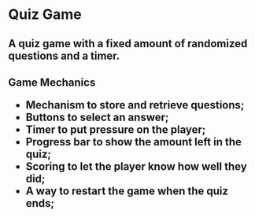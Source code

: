<h1>Quiz Game</h1>

<h2>A quiz game with a fixed amount of randomized questions and a timer.</h2>

<h2>Game Mechanics
  <p></p>
<ul>
<li>Mechanism to store and retrieve questions;</li>
<li>Buttons to select an answer;</li>
<li>Timer to put pressure on the player;</li>
<li>Progress bar to show the amount left in the quiz;</li>
<li>Scoring to let the player know how well they did;</li>
<li>A way to restart the game when the quiz ends;</li>
</ul></h2>
